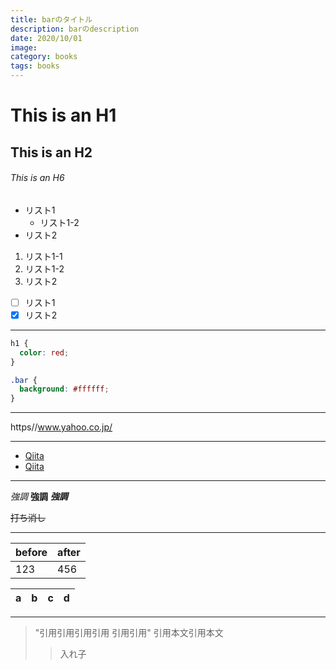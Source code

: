 ```yaml
---
title: barのタイトル
description: barのdescription
date: 2020/10/01
image: 
category: books
tags: books
---
```


# This is an H1
## This is an H2
###### This is an H6

* リスト1
  * リスト1-2
* リスト2

1. リスト1-1
  2. リスト1-2
2. リスト2

- [ ] リスト1
- [x] リスト2

---

~~~css
h1 {
  color: red;
}
~~~

```css
.bar {
  background: #ffffff;
}
```

---

https//www.yahoo.co.jp/

---

- [Qiita](http://qiita.com)
- [Qiita](http://qiita.com "Qiita")

---

*強調*
**強調**
***強調***

~~打ち消し~~

---

before | after
----- | -----
123 | 456

| a | b  |  c |  d  |
| - | :- | -: | :-: |

---

> "引用引用引用引用
引用引用"
>引用本文引用本文
>>入れ子